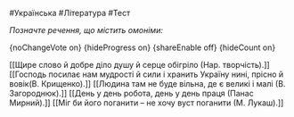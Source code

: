 #Українська #Література #Тест

*Позначте речення, що містить омоніми:*

{noChangeVote on}
{hideProgress on}
{shareEnable off}
{hideCount on}

[[Щире слово й добре діло душу й серце обігріло (Нар. творчість).]]
[[Господь посилає нам мудрості й сили і хранить Україну нині, прісно й вовік(В. Крищенко).]]
[[Людина там не буде вільна, де є великі і малі (В. Загороднюк).]]
[[День у день робота, день у день праця (Панас Мирний).]]
[[Міг би його поганити – не хочу вуст поганити (М. Лукаш).]]
